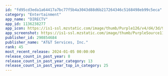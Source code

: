 ```yaml
---
id: "fd95cd3eda1a64417a7bc77f5b4a3043d88d6b217264346c5168498eb99c5eca"
category: "Entertainment"
app_name: "DIRECTV"
app_id: 1136238277
app_icon: https://is1-ssl.mzstatic.com/image/thumb/Purple126/v4/d4/3d/9b/d43d9bc5-0acf-3f35-ed00-0fe91cbf1e4e/AppIcon-1x_U007emarketing-0-7-0-85-220.png/1024x1024bb.png
app_screenshot: https://is1-ssl.mzstatic.com/image/thumb/PurpleSource112/v4/b4/93/7c/b4937c09-0f64-8462-dd2b-5a3f3fa1bcf2/84276fae-0adf-4fc9-9276-52b45ac618ab_DTVS_VCS_FY22-Q2_AppOVLaunch_AppStore_iPhone_Large_1242x2688_F1.png/1242x2688bb.png
publisher_id: 290854684
publisher_name: "AT&T Services, Inc."
rank: 45
most_recent_release: 2024-01-05 00:00:00
release_count_in_past_year: 8
release_count_in_past_year_category: 13
release_count_in_past_year_top_in_category: 25
---
```

